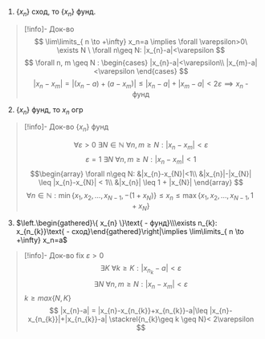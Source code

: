1. $\{ x_{n} \}$ сход, то $\{ x_{n} \}$ фунд.
> [!info]- Док-во
> $$
> \lim\limits_{ n \to +\infty} x_n=a \implies \forall \varepsilon>0\ \exists N \ \forall n\geq N: |x_{n}-a|<\varepsilon 
> $$
> $$
> \forall n, m \geq N : \begin{cases}
> |x_{n}-a|<\varepsilon\\
> |x_{m}-a|<\varepsilon
> \end{cases}
> $$
> $$
> |x_{n}-x_{m}| = |(x_{n}-a)+(a-x_{m})| \leq |x_{n}-a|+|x_{m}-a| < 2\varepsilon \implies x_{n}\text{ - фунд}
> $$
2. $\{ x_{n} \}$ фунд, то $x_{n}$ огр
> [!info]- Док-во
> $\{ x_{n} \}$ фунд
> 
> $$
> \forall \varepsilon>0\ \exists N \in \mathbb{N}\ \forall n, m \geq N: |x_{n}-x_{m}|<\varepsilon
> $$
> $$
> \varepsilon = 1\ \exists N\ \forall n, m \geq N: |x_{n}-x_{m}|<1 
> $$
> $$\begin{array}
> \forall n\geq N: &|x_{n}-x_{N}|<1\\
> &|x_{n}|-|x_{N}| \leq |x_{n}-x_{N}| < 1\\
> &|x_{n}| \leq 1 + |x_{N}|
> \end{array}
> $$
> $$
> \forall n \in \mathbb{N}: \min\{ x_{1}, x_{2}, \dots, x_{N-1}, -(1+x_{N}) \} \leq x_{n} \leq \max\{ x_{1}, x_{2}, \dots, x_{N-1}, 1+x_{N} \}
> $$
3. $\left.\begin{gathered}\{ x_{n} \}\text{ - фунд}\\\exists n_{k}: x_{n_{k}}\text{ - сход}\end{gathered}\right|\implies \lim\limits_{ n \to +\infty} x_n=a$
> [!info]- Док-во
> fix $\varepsilon>0$
> $$
> \exists K\ \forall k \geq K: |x_{n_{k}}-a|<\varepsilon
> $$
> $$
> \exists N\ \forall n, m \geq N: |x_{n}-x_{m}|<\varepsilon
> $$
> $k\geq max\{ N, K \}$
> $$
> |x_{n}-a| = |x_{n}-x_{n_{k}}+x_{n_{k}}-a|\leq |x_{n}-x_{n_{k}}|+|x_{n_{k}}-a| \stackrel{n_{k}\geq k \geq N}< 2\varepsilon
> $$
